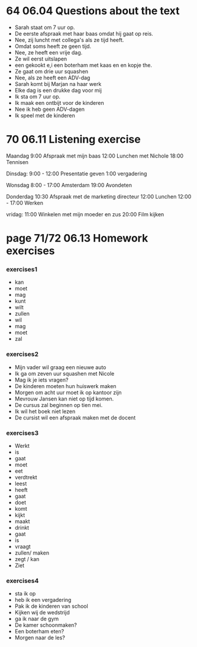 # 64 06.04 Questions about the text
* Sarah staat om 7 uur op.
* De eerste afspraak met haar baas omdat hij gaat op reis.
* Nee, zij luncht met collega's als ze tijd heeft.
* Omdat soms heeft ze geen tijd.
* Nee, ze heeft een vrije dag.
* Ze wil eerst uitslapen
* een gekookt e,i een boterham met kaas en en kopje the.
* Ze gaat om drie uur squashen
* Nee, als ze heeft een ADV-dag
* Sarah komt bij Marjan na haar werk
* Elke dag is een drukke dag voor mij
* Ik sta om 7 uur op.
* Ik maak een ontbijt voor de kinderen
* Nee ik heb geen ADV-dagen
* Ik speel met de kinderen

# 70 06.11 Listening exercise
Maandag
9:00 Afspraak met mijn baas
12:00 Lunchen met Nichole
18:00 Tennisen

Dinsdag:
9:00 - 12:00 Presentatie geven
1:00 vergadering

Wonsdag
8:00 - 17:00 Amsterdam
19:00 Avondeten

Donderdag
10:30 Afspraak met de marketing directeur
12:00 Lunchen
12:00 - 17:00 Werken

vridag: 
11:00 Winkelen met mijn moeder en zus
20:00 Film kijken

# page 71/72 06.13 Homework exercises

### exercises1
* kan
* moet
* mag
* kunt
* wilt
* zullen
* wil
* mag
* moet
* zal

### exercises2
* Mijn vader wil graag een nieuwe auto
* Ik ga om zeven uur squashen met Nicole
* Mag ik je iets vragen?
* De kinderen moeten hun huiswerk maken
* Morgen om acht uur moet ik op kantoor zijn
* Mevrouw Jansen kan niet op tijd komen.
* De cursus zal beginnen op tien mei.
* Ik wil het boek niet lezen
* De cursist wil een afspraak maken met de docent

### exercises3
* Werkt
* is
* gaat
* moet
* eet
* verdtrekt
* leest
* heeft
* gaat
* doet
* komt
* kijkt
* maakt
* drinkt
* gaat
* is
* vraagt
* zullen/ maken
* zegt / kan
* Ziet

### exercises4
* sta ik op
* heb ik een vergadering
* Pak ik de kinderen van school
* Kijken wij de wedstrijd
* ga ik naar de gym
* De kamer schoonmaken?
* Een boterham eten?
* Morgen naar de les?
